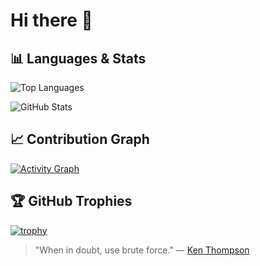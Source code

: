 # Hi there 👋

## 📊 Languages & Stats

![Top Languages](https://github-readme-stats-git-masterrstaa-rickstaa.vercel.app/api/top-langs/?username=g8rdier&layout=compact&theme=dark&hide_border=true&include_all_commits=true&count_private=true&show_icons=true&langs_count=10)

![GitHub Stats](https://github-readme-stats-git-masterrstaa-rickstaa.vercel.app/api?username=g8rdier&show_icons=true&theme=dark&hide_border=true&include_all_commits=true&count_private=true&show_icons=true&include_all_commits=true)

## 📈 Contribution Graph
[![Activity Graph](https://github-readme-activity-graph.vercel.app/graph?username=g8rdier&theme=github-dark&hide_border=true)](https://github.com/g8rdier)

## 🏆 GitHub Trophies
[![trophy](https://github-profile-trophy.vercel.app/?username=g8rdier&theme=darkhub&no-frame=true&column=4)](https://github.com/g8rdier)

> "When in doubt, use brute force." — [Ken Thompson](https://en.wikipedia.org/wiki/Ken_Thompson)
